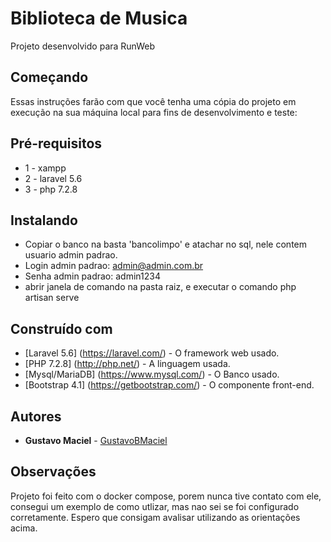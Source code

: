 # Biblioteca de Musica
Projeto desenvolvido para RunWeb

## Começando
Essas instruções farão com que você tenha uma cópia do projeto em execução na sua máquina local para fins de desenvolvimento e teste:

## Pré-requisitos
* 1 - xampp
* 2 - laravel 5.6
* 3 - php 7.2.8

## Instalando
- Copiar o banco na basta 'bancolimpo' e atachar no sql, nele contem usuario admin padrao.
- Login admin padrao: admin@admin.com.br
- Senha admin padrao: admin1234
- abrir janela de comando na pasta raiz, e executar o comando php artisan serve

## Construído com
 * [Laravel 5.6] (https://laravel.com/) - O framework web usado.
 * [PHP 7.2.8] (http://php.net/) - A linguagem usada.
 * [Mysql/MariaDB] (https://www.mysql.com/) - O Banco usado.
 * [Bootstrap 4.1] (https://getbootstrap.com/) - O componente front-end.
 
 ## Autores
 * **Gustavo Maciel** - [GustavoBMaciel](https://github.com/GustavoBMaciel)
 
 ## Observações
 Projeto foi feito com o docker compose, porem nunca tive contato com ele, consegui um exemplo de como utlizar, mas nao sei se foi configurado corretamente. Espero que consigam avalisar utilizando as orientações acima. 
